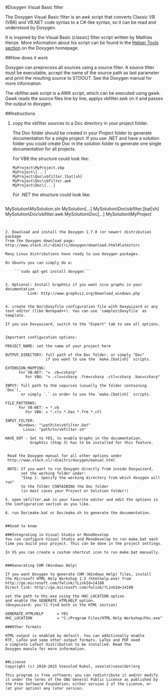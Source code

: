 #Doxygen Visual Basic filter

The  Doxygen Visual Basic filter is an awk script that converts
Classic VB (VB6) and VB.NET code syntax to a C#-like syntax, so it can be
read and understood by Doxygen.

It is inspired by the Visual Basic (classic) filter script written
by Mathias Henze. More information about his script can be found in
the [Helper Tools section](http://www.stack.nl/~dimitri/doxygen/helpers.html)
on the Doxygen homepage. 


##How dows it work

Doxygen can preprocess all sources using a source filter. A source filter
must be executable, accept the name of the source path as last parameter
and print the resulting source to STDOUT. See the Doxygen manual for
more information.

The vbfilter.awk script is a AWK script, which can be executed using
gawk. Gawk reads the source files line by line, applys vbfilter.awk on
it and passes the output to doxygen. 


##Instructions

1. copy the vbfilter sources to a Doc directory in your project folder.
   
   The Doc folder should be created in your Project folder to generate
   documentation for a single project.
   If you use .NET and have a solution folder you could create Doc in the
   solution folder to generate one single documentation for all projects.
   
   For VB6 the structure could look like:
   ```
   MyProject\MyProject.vbp
   MyProject\[...]
   MyProject\Doc\vbfilter.[bat|sh]
   MyProject\Doc\vbfilter.awk
   MyProject\Doc\[...]
   ```

   For .NET the structure could look like:
   ```
  MySolution\MySolution.sln
  MySolution\[...]
  MySolution\Doc\vbfilter.[bat|sh]
  MySolution\Doc\vbfilter.awk
  MySolution\Doc\[...]
  MySolution\MyProject
   ```


2. Download and install the Doxygen 1.7.0 (or newer) distribution package
   from the Doxygen download page:
   http://www.stack.nl/~dimitri/doxygen/download.html#latestsrc
   
   Many Linux distributions have ready to use doxygen packages.
   
   On Ubuntu you can simply do a:
   
       ```sudo apt-get install doxygen```


3. Optional: Install GraphViz if you want nice graphs in your documentation
			 Link: http://www.graphviz.org/Download_windows.php


4. create the Doc\Doxyfile configuration file with Doxywizard or any
   text editor (like Notepad++). You can use `samples\Doxyfile` as template.
   
   If you use Doxywizard, switch to the "Expert" tab to see all options.


   Important configuration options:

   PROJECT_NAME: set the name of your project here

   OUTPUT_DIRECTORY: full path of the Doc folder, or simply "Doc"
                     if you want to use the `make.[bat|sh]` scripts.

   EXTENSION_MAPPING:
         For VB-NET: "= .vb=csharp"
            For VB6: "= .cls=csharp .frm=csharp .ctl=csharp .bas=csharp"

   INPUT: full path to the sopurces (usually the folder containing `Doc`),
          or simply `.` in order to use the `make.[bat|sh]` scripts.

   FILE_PATTERNS:
         For VB-NET: = *.vb
            For VB6: = *.cls *.bas *.frm *.ctl
   
   INPUT_FILTER: 
         Windows: "\path\to\vbfilter.bat"
           Linux: "path/to/vbfilter.sh"

   HAVE_DOT - Set to YES, to enable Graphs in the documentation.
	          GraphViz (Step 3) has to be installed for this feature.
	
	
	Read the Doxygen manual for all other options under
	http://www.stack.nl/~dimitri/doxygen/manual.html
	
	NOTE: If you want to run Doxygen directly from inside Doxywizard,
	      set the working folder under:
		  "Step 1: Specify the working directory from which doxygen will run"
		  to the folder CONTAINING the Doc folder
		  (in most cases your Project or Solution folder!)

5. open vbfilter.awk in your favorite editor and edit the options in
   the Configuration section as you like.

6. run Doc\make.bat or Doc/make.sh to generate the documentation.


##Good to know

###Integrating in Visual Studio or MonoDevelop
You can configure Visual Studio and MonoDevelop to run make.bat each
time you build your project. This can be done in the project settings.

In VS you can create a custom shortcut icon to run make.bat manually.


###Generating CHM (Windows Help)

If you want Doxygen to generate CHM (Windows Help) files, install
the Microsoft HTML Help Workshop 1.3 (htmlhelp.exe) from
http://go.microsoft.com/fwlink/?LinkId=14188
Direct link: http://go.microsoft.com/fwlink/?LinkId=14188

set the path to hhc.exe using the HHC_LOCATION option
and enable the GENERATE_HTMLHELP option.
(Doxywizard: you'll find both in the HTML section)

GENERATE_HTMLHELP      = YES
HHC_LOCATION           = "C:/Program Files/HTML Help Workshop/hhc.exe"

###Other formats

HTML output is enabled by default. You can additionally enable
RTF, LaTex and some other output formats. LaTex and PDF need
a complete LaText distribution to be installed. Read the
Doxygen manula for more information.


##License
Copyright (c) 2010-2015 Vsevolod Kukol, sevo(at)sevo(dot)org

This program is free software; you can redistribute it and/or modify
it under the terms of the GNU General Public License as published by
the Free Software Foundation; either version 2 of the License, or
(at your option) any later version.

